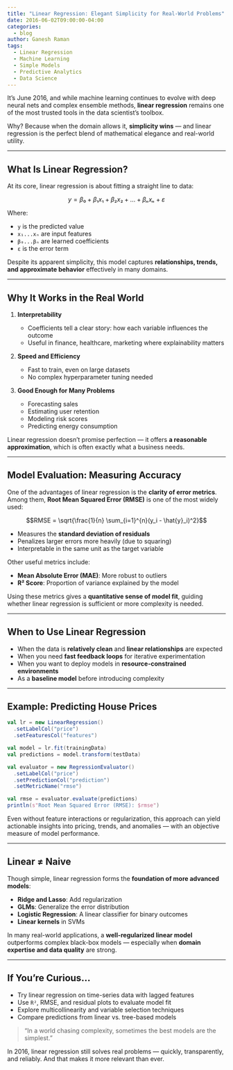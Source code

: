 ```yaml
---
title: "Linear Regression: Elegant Simplicity for Real-World Problems"
date: 2016-06-02T09:00:00-04:00
categories:
  - blog
author: Ganesh Raman
tags:
  - Linear Regression
  - Machine Learning
  - Simple Models
  - Predictive Analytics
  - Data Science
---
```


It’s June 2016, and while machine learning continues to evolve with deep neural nets and complex ensemble methods, **linear regression** remains one of the most trusted tools in the data scientist’s toolbox.

Why? Because when the domain allows it, **simplicity wins** — and linear regression is the perfect blend of mathematical elegance and real-world utility.

---

## What Is Linear Regression?

At its core, linear regression is about fitting a straight line to data:

```math
y = β₀ + β₁x₁ + β₂x₂ + ... + βₙxₙ + ε
```

Where:
- `y` is the predicted value
- `x₁...xₙ` are input features
- `β₀...βₙ` are learned coefficients
- `ε` is the error term

Despite its apparent simplicity, this model captures **relationships, trends, and approximate behavior** effectively in many domains.

---

## Why It Works in the Real World

1. **Interpretability**
    - Coefficients tell a clear story: how each variable influences the outcome
    - Useful in finance, healthcare, marketing where explainability matters

2. **Speed and Efficiency**
    - Fast to train, even on large datasets
    - No complex hyperparameter tuning needed

3. **Good Enough for Many Problems**
    - Forecasting sales
    - Estimating user retention
    - Modeling risk scores
    - Predicting energy consumption

Linear regression doesn’t promise perfection — it offers **a reasonable approximation**, which is often exactly what a business needs.

---

## Model Evaluation: Measuring Accuracy

One of the advantages of linear regression is the **clarity of error metrics**. Among them, **Root Mean Squared Error (RMSE)** is one of the most widely used:

```math
RMSE = \sqrt{\frac{1}{n} \sum_{i=1}^{n}(y_i - \hat{y}_i)^2}
```

- Measures the **standard deviation of residuals**
- Penalizes larger errors more heavily (due to squaring)
- Interpretable in the same unit as the target variable

Other useful metrics include:
- **Mean Absolute Error (MAE)**: More robust to outliers
- **R² Score**: Proportion of variance explained by the model

Using these metrics gives a **quantitative sense of model fit**, guiding whether linear regression is sufficient or more complexity is needed.

---

## When to Use Linear Regression

- When the data is **relatively clean** and **linear relationships** are expected
- When you need **fast feedback loops** for iterative experimentation
- When you want to deploy models in **resource-constrained environments**
- As a **baseline model** before introducing complexity

---

## Example: Predicting House Prices

```scala
val lr = new LinearRegression()
  .setLabelCol("price")
  .setFeaturesCol("features")

val model = lr.fit(trainingData)
val predictions = model.transform(testData)

val evaluator = new RegressionEvaluator()
  .setLabelCol("price")
  .setPredictionCol("prediction")
  .setMetricName("rmse")

val rmse = evaluator.evaluate(predictions)
println(s"Root Mean Squared Error (RMSE): $rmse")
```

Even without feature interactions or regularization, this approach can yield actionable insights into pricing, trends, and anomalies — with an objective measure of model performance.

---

## Linear ≠ Naive

Though simple, linear regression forms the **foundation of more advanced models**:

- **Ridge and Lasso**: Add regularization
- **GLMs**: Generalize the error distribution
- **Logistic Regression**: A linear classifier for binary outcomes
- **Linear kernels** in SVMs

In many real-world applications, a **well-regularized linear model** outperforms complex black-box models — especially when **domain expertise and data quality** are strong.

---

## If You’re Curious…

- Try linear regression on time-series data with lagged features
- Use `R²`, RMSE, and residual plots to evaluate model fit
- Explore multicollinearity and variable selection techniques
- Compare predictions from linear vs. tree-based models

> “In a world chasing complexity, sometimes the best models are the simplest.”

In 2016, linear regression still solves real problems — quickly, transparently, and reliably. And that makes it more relevant than ever.

